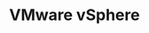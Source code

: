 ---
type: docs
title: "VMware vSphere"
linkTitle: "VMware vSphere"
weight: 4
description: >-
  The following guide provide end-to-end deployment of new Windows Server install with SQL Server in VMware vSphere and onboarding to Azure with Azure Arc using Terraform.
---